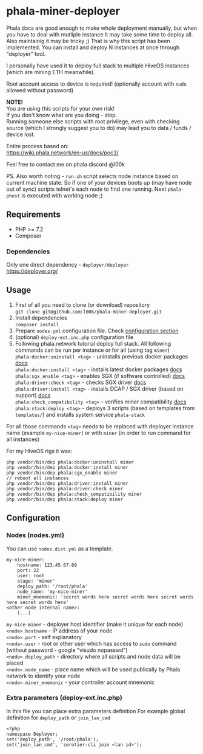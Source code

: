 # phala-miner-deployer

Phala docs are good enough to make whole deployment manually, but when you have to deal with mutliple instance it may take some time to deploy all. 
Also maintainig it may be tricky ;) 
That is why this script has been implemented. 
You can install and deploy N instances at once through "deployer" tool.

I personally have used it to deploy full stack to multiple HiveOS instances (which are mining ETH meanwhile).

Root account access to device is required! (optionally account with `sudo` allowed without password)

**NOTE!**  
You are using this scripts for your own risk!  
If you don't know what are you doing - stop.  
Running someone else scripts with root privilege, even with checking source (which I strongly suggest you to do) may lead you to data / funds / device lost.

Entire process based on:  
https://wiki.phala.network/en-us/docs/poc3/

Feel free to contact me on phala discord @l00k

PS. Also worth noting - `run.sh` script selects node instance based on current machine state. So if one of your devices boots up (may have node out of sync) scripts telnet's each node to find one running. Next `phala-phost` is executed with working node ;)

## Requirements

- PHP >= 7.2
- Composer

### Dependencies
Only one direct dependency - `deployer/deployer`  
https://deployer.org/

## Usage

1. First of all you need to clone (or download) repository  
`git clone git@github.com:l00k/phala-miner-deployer.git`
2. Install dependencies  
`composer install`
3. Prepare `nodes.yml` configuration file. Check [configuration section](#configuration)  
4. (optional) `deploy-ext.inc.php` configuration file
5. Following phala.network tutorial deploy full stack. All following commands can be run per instance or for all (using tag `miner`)  
`phala:docker:uninstall <tag>` - uninstalls previous docker packages [docs](https://wiki.phala.network/en-us/docs/poc3/1-2-software-configuration/#install-docker-ce)  
`phala:docker:install <tag>` - installs latest docker packages [docs](https://wiki.phala.network/en-us/docs/poc3/1-2-software-configuration/#install-docker-ce)  
`phala:sgx_enable <tag>` - enables SGX (if software controlled) [docs](https://wiki.phala.network/en-us/docs/poc3/1-1-hardware-configuration/#bios-settings)  
`phala:driver:check <tag>` - checks SGX driver [docs](https://wiki.phala.network/en-us/docs/poc3/1-1-hardware-configuration/#sgx-driver-installation)  
`phala:driver:install <tag>` - installs DCAP / SGX driver (based on support) [docs](https://wiki.phala.network/en-us/docs/poc3/1-1-hardware-configuration/#sgx-driver-installation)  
`phala:check_compatibility <tag>` - verifies miner compatibility [docs](https://wiki.phala.network/en-us/docs/poc3/1-1-hardware-configuration/#double-check-the-sgx-capability)  
`phala:stack:deploy <tag>` - deploys 3 scripts (based on templates from `templates/`) and installs system service `phala-stack`  
  
For all those commands `<tag>` needs to be replaced with deployer instance name (example `my-nice-miner`) or with `miner` (in order to run command for all instances)  

For my HiveOS rigs it was:
```
php vendor/bin/dep phala:docker:uninstall miner
php vendor/bin/dep phala:docker:install miner
php vendor/bin/dep phala:sgx_enable miner
// reboot all instances
php vendor/bin/dep phala:driver:install miner
php vendor/bin/dep phala:driver:check miner
php vendor/bin/dep phala:check_compatibility miner
php vendor/bin/dep phala:stack:deploy miner
```

## Configuration

### Nodes (nodes.yml)
You can use `nodes.dist.yml` as a template.
```
my-nice-miner:
    hostname: 123.45.67.89
    port: 22
    user: root
    stage: 'miner'
    deploy_path: '/root/phala'
    node_name: 'my-nice-miner'
    miner_mnemonic: 'secret words here secret words here secret words here secret words here'
<other node internal name>:
    (...)
```
`my-nice-miner` - deployer host identifier (make it unique for each node)  
`<node>.hostname` - IP address of your node  
`<node>.port` - self explanatory  
`<node>.user` - root or other user which has access to `sudo` command (without password - google "visudo nopasswd")  
`<node>.deploy_path` - directory where all scripts and node data will be placed  
`<node>.node_name` - place name which will be used publically by Phala network to identify your node  
`<node>.miner_mnemonic` - your controller account mnemonic

### Extra parameters (deploy-ext.inc.php)
In this file you can place extra parameters definition
For example global definition for `deploy_path` or `join_lan_cmd`
```
<?php
namespace Deployer;
set('deploy_path', '/root/phala');
set('join_lan_cmd', 'zerotier-cli join <lan id>');
```





